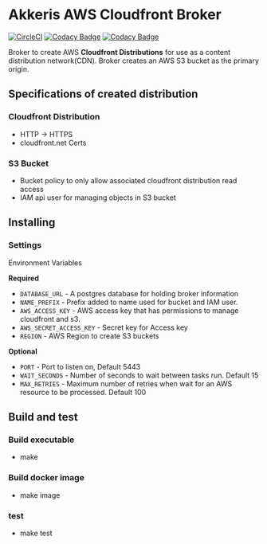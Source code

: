 # Akkeris AWS Cloudfront Broker

[![CircleCI](https://circleci.com/gh/akkeris/cloudfront-broker.svg?style=svg)](https://circleci.com/gh/akkeris/cloudfront-broker) [![Codacy Badge](https://api.codacy.com/project/badge/Grade/bca1527edfdd4508aa67d71a813d3de5)](https://www.codacy.com/app/Akkeris/cloudfront-broker?utm_source=github.com&amp;utm_medium=referral&amp;utm_content=akkeris/cloudfront-broker&amp;utm_campaign=Badge_Grade) [![Codacy Badge](https://api.codacy.com/project/badge/Coverage/bca1527edfdd4508aa67d71a813d3de5)](https://www.codacy.com/app/Akkeris/cloudfront-broker?utm_source=github.com&utm_medium=referral&utm_content=akkeris/cloudfront-broker&utm_campaign=Badge_Coverage)

Broker to create AWS **Cloudfront Distributions** for use as a content distribution network(CDN).
Broker creates an AWS S3 bucket as the primary origin.

## Specifications of created distribution

### Cloudfront Distribution

*  HTTP -> HTTPS
*  cloudfront.net Certs

### S3 Bucket

*  Bucket policy to only allow associated cloudfront distribution read access
*  IAM api user for managing objects in S3 bucket
    
## Installing
 
### Settings

Environment Variables

**Required**
*  `DATABASE_URL` - A postgres database for holding broker information
*  `NAME_PREFIX` - Prefix added to name used for bucket and IAM user.
*  `AWS_ACCESS_KEY` - AWS access key that has permissions to manage cloudfront and s3.
*  `AWS_SECRET_ACCESS_KEY` - Secret key for Access key
*  `REGION` - AWS Region to create S3 buckets

**Optional**
*  `PORT` - Port to listen on, Default 5443
*  `WAIT_SECONDS` - Number of seconds to wait between tasks run. Default 15
*  `MAX_RETRIES` - Maximum number of retries when wait for an AWS resource to be processed. Default 100

 ## Build and test
 
 ### Build executable
 
*  make
 
 ### Build docker image
 
*  make image

### test

*  make test

